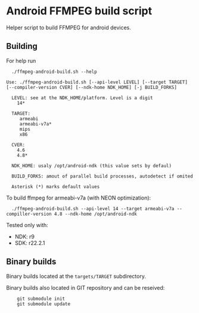 Android FFMPEG build script
===========================

Helper script to build FFMPEG for android devices.


Building
--------

For help run
```
  ./ffmpeg-android-build.sh --help
```
```
Use: ./ffmpeg-android-build.sh [--api-level LEVEL] [--target TARGET] [--compiler-version CVER] [--ndk-home NDK_HOME] [-j BUILD_FORKS]
  
  LEVEL: see at the NDK_HOME/platform. Level is a digit
    14*
  
  TARGET: 
     armeabi
     armeabi-v7a*
     mips
     x86

  CVER:
    4.6
    4.8*

  NDK_HOME: usaly /opt/android-ndk (this value sets by defaul)

  BUILD_FORKS: amout of parallel build processes, autodetect if omited

  Asterisk (*) marks default values
```

To build ffmpeg for armeabi-v7a (with NEON optimization):
```
  ./ffmpeg-android-build.sh --api-level 14 --target armeabi-v7a --compiller-version 4.8 --ndk-home /opt/android-ndk
```


Tested only with:
  - NDK: r9
  - SDK: r22.2.1


Binary builds
-------------

Binary builds located at the `targets/TARGET` subdirectory.

Binary builds also located in GIT repository and can be reseived:
```
    git submodule init
    git submodule update
```


